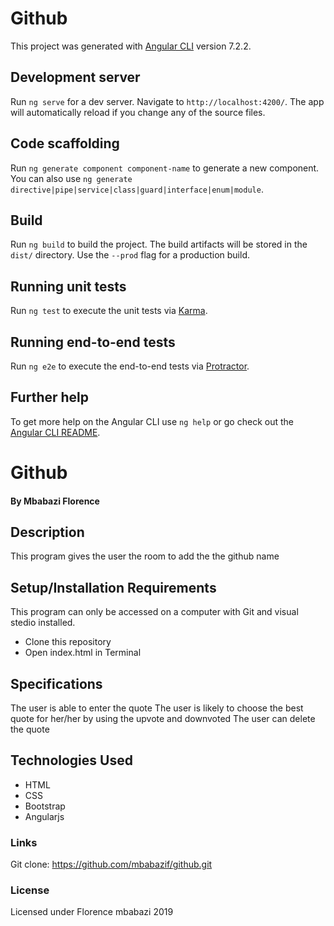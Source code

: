 # Github

This project was generated with [Angular CLI](https://github.com/angular/angular-cli) version 7.2.2.

## Development server

Run `ng serve` for a dev server. Navigate to `http://localhost:4200/`. The app will automatically reload if you change any of the source files.

## Code scaffolding

Run `ng generate component component-name` to generate a new component. You can also use `ng generate directive|pipe|service|class|guard|interface|enum|module`.

## Build

Run `ng build` to build the project. The build artifacts will be stored in the `dist/` directory. Use the `--prod` flag for a production build.

## Running unit tests

Run `ng test` to execute the unit tests via [Karma](https://karma-runner.github.io).

## Running end-to-end tests

Run `ng e2e` to execute the end-to-end tests via [Protractor](http://www.protractortest.org/).

## Further help

To get more help on the Angular CLI use `ng help` or go check out the [Angular CLI README](https://github.com/angular/angular-cli/blob/master/README.md).
# Github

#### By Mbabazi Florence

## Description

This program gives the user the room to add the the github name

## Setup/Installation Requirements

This program can only be accessed on a computer with Git and visual stedio installed.

- Clone this repository
- Open index.html in Terminal

## Specifications

The user is able to enter the quote
The user is likely to choose the best quote for her/her by using the upvote and downvoted
The user can delete the quote

## Technologies Used

- HTML
- CSS
- Bootstrap
- Angularjs

### Links

Git clone: https://github.com/mbabazif/github.git

### License

Licensed under Florence mbabazi 2019
